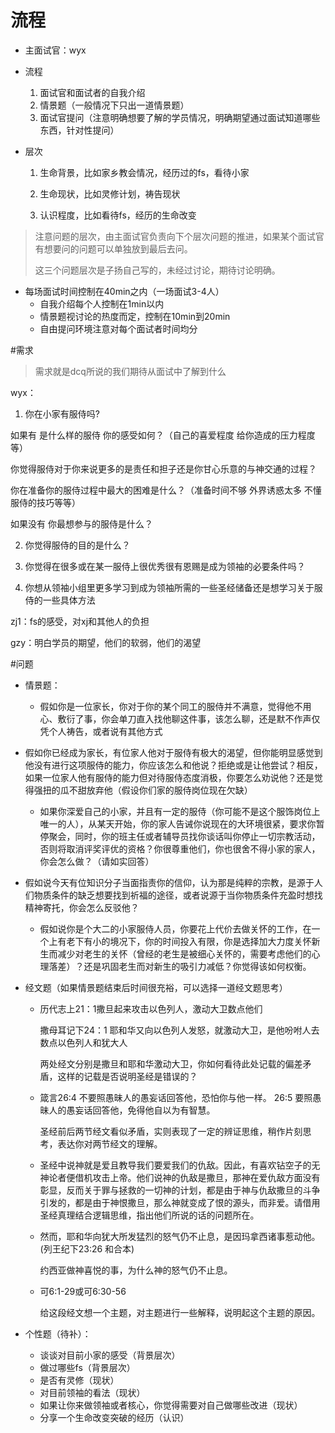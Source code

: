 # 流程

- 主面试官：wyx

- 流程
  
  1. 面试官和面试者的自我介绍
  2. 情景题（一般情况下只出一道情景题）
  3. 面试官提问（注意明确想要了解的学员情况，明确期望通过面试知道哪些东西，针对性提问）
  
- 层次

  1. 生命背景，比如家乡教会情况，经历过的fs，看待小家

  2. 生命现状，比如灵修计划，祷告现状
  3. 认识程度，比如看待fs，经历的生命改变

>注意问题的层次，由主面试官负责向下个层次问题的推进，如果某个面试官有想要问的问题可以单独放到最后去问。
>
>这三个问题层次是子扬自己写的，未经过讨论，期待讨论明确。

- 每场面试时间控制在40min之内（一场面试3-4人）
  - 自我介绍每个人控制在1min以内
  - 情景题视讨论的热度而定，控制在10min到20min
  - 自由提问环境注意对每个面试者时间均分

#需求

> 需求就是dcq所说的我们期待从面试中了解到什么

wyx：

1. 你在小家有服侍吗?

如果有 是什么样的服侍 你的感受如何？（自己的喜爱程度 给你造成的压力程度等）

你觉得服侍对于你来说更多的是责任和担子还是你甘心乐意的与神交通的过程？

你在准备你的服侍过程中最大的困难是什么？（准备时间不够 外界诱惑太多 不懂服侍的技巧等等）

如果没有 你最想参与的服侍是什么？

2. 你觉得服侍的目的是什么？

3. 你觉得在很多或在某一服侍上很优秀很有恩赐是成为领袖的必要条件吗？

4. 你想从领袖小组里更多学习到成为领袖所需的一些圣经储备还是想学习关于服侍的一些具体方法

zj1：fs的感受，对xj和其他人的负担

gzy：明白学员的期望，他们的软弱，他们的渴望

#问题

- 情景题：

  - 假如你是一位家长，你对于你的某个同工的服侍并不满意，觉得他不用心、敷衍了事，你会单刀直入找他聊这件事，该怎么聊，还是默不作声仅凭个人祷告，或者说有其他方式
- 假如你已经成为家长，有位家人他对于服侍有极大的渴望，但你能明显感觉到他没有进行这项服侍的能力，你应该怎么和他说？拒绝或是让他尝试？相反，如果一位家人他有服侍的能力但对待服侍态度消极，你要怎么劝说他？还是觉得强扭的瓜不甜放弃他（假设你们家的服侍岗位现在欠缺）
  - 如果你深爱自己的小家，并且有一定的服侍（你可能不是这个服饰岗位上唯一的人），从某天开始，你的家人告诫你说现在的大环境很紧，要求你暂停聚会，同时，你的班主任或者辅导员找你谈话叫你停止一切宗教活动，否则将取消评奖评优的资格？你很尊重他们，你也很舍不得小家的家人，你会怎么做？（请如实回答）
- 假如说今天有位知识分子当面指责你的信仰，认为那是纯粹的宗教，是源于人们物质条件的缺乏想要找到祈福的途径，或者说源于当你物质条件充盈时想找精神寄托，你会怎么反驳他？
  - 假如说你是个大二的小家服侍人员，你要花上代价去做关怀的工作，在一个上有老下有小的境况下，你的时间投入有限，你是选择加大力度关怀新生而减少对老生的关怀（曾经的老生是被细心关怀的，需要考虑他们的心理落差）？还是巩固老生而对新生的吸引力减低？你觉得该如何权衡。

- 经文题（如果情景题结束后时间很充裕，可以选择一道经文题思考）

  - 历代志上21：1撒旦起来攻击以色列人，激动大卫数点他们

    撒母耳记下24：1 耶和华又向以色列人发怒，就激动大卫，是他吩咐人去数点以色列人和犹大人

    两处经文分别是撒旦和耶和华激动大卫，你如何看待此处记载的偏差矛盾，这样的记载是否说明圣经是错误的？

  - 箴言26:4 不要照愚昧人的愚妄话回答他，恐怕你与他一样。 
    26:5 要照愚昧人的愚妄话回答他，免得他自以为有智慧。

    圣经前后两节经文看似矛盾，实则表现了一定的辨证思维，稍作片刻思考，表达你对两节经文的理解。

  - 圣经中说神就是爱且教导我们要爱我们的仇敌。因此，有喜欢钻空子的无神论者便借机攻击上帝。他们说神的仇敌是撒旦，那神在爱仇敌方面没有彰显，反而关于罪与拯救的一切神的计划，都是由于神与仇敌撒旦的斗争引发的，都是由于神恨撒旦，那么神就变成了恨的源头，而非爱。请借用圣经真理结合逻辑思维，指出他们所说的话的问题所在。

  - 然而，耶和华向犹大所发猛烈的怒气仍不止息，是因玛拿西诸事惹动他。  (列王纪下23:26 和合本)

    约西亚做神喜悦的事，为什么神的怒气仍不止息。

  - 可6:1-29或可6:30-56

    给这段经文想一个主题，对主题进行一些解释，说明起这个主题的原因。

- 个性题（待补）：

  - 谈谈对目前小家的感受（背景层次）
  - 做过哪些fs（背景层次）
  - 是否有灵修（现状）
  - 对目前领袖的看法（现状）
  - 如果让你来做领袖或者核心，你觉得需要对自己做哪些改进（现状）
  - 分享一个生命改变突破的经历（认识）

